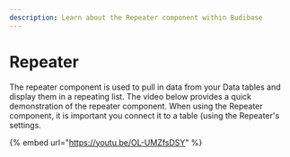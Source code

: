 ```yaml
---
description: Learn about the Repeater component within Budibase
---
```


# Repeater

The repeater component is used to pull in data from your Data tables and display them in a repeating list. The video below provides a quick demonstration of the repeater component. When using the Repeater component, it is important you connect it to a table \(using the Repeater's settings.

{% embed url="https://youtu.be/OL-UMZfsDSY" %}



